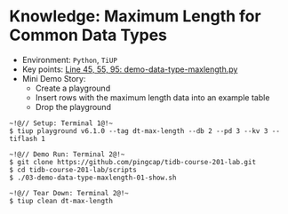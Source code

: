 # Knowledge: Maximum Length for Common Data Types
+ Environment: `Python`, `TiUP`
+ Key points:
[Line 45, 55, 95: demo-data-type-maxlength.py](https://github.com/pingcap/tidb-course-201-lab/blob/master/scripts/demo-data-type-maxlength.py)
+ Mini Demo Story:
  + Create a playground 
  + Insert rows with the maximum length data into an example table
  + Drop the playground
```
~!@// Setup: Terminal 1@!~
$ tiup playground v6.1.0 --tag dt-max-length --db 2 --pd 3 --kv 3 --tiflash 1

~!@// Demo Run: Terminal 2@!~
$ git clone https://github.com/pingcap/tidb-course-201-lab.git
$ cd tidb-course-201-lab/scripts
$ ./03-demo-data-type-maxlength-01-show.sh

~!@// Tear Down: Terminal 2@!~
$ tiup clean dt-max-length
```